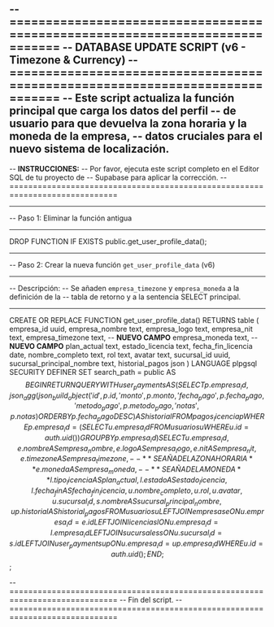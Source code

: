 -- =============================================================================
-- DATABASE UPDATE SCRIPT (v6 - Timezone & Currency)
-- =============================================================================
-- Este script actualiza la función principal que carga los datos del perfil
-- de usuario para que devuelva la zona horaria y la moneda de la empresa,
-- datos cruciales para el nuevo sistema de localización.
--
-- **INSTRUCCIONES:**
-- Por favor, ejecuta este script completo en el Editor SQL de tu proyecto de
-- Supabase para aplicar la corrección.
-- =============================================================================

-- -----------------------------------------------------------------------------
-- Paso 1: Eliminar la función antigua
-- -----------------------------------------------------------------------------
DROP FUNCTION IF EXISTS public.get_user_profile_data();


-- -----------------------------------------------------------------------------
-- Paso 2: Crear la nueva función `get_user_profile_data` (v6)
-- -----------------------------------------------------------------------------
-- Descripción:
-- Se añaden `empresa_timezone` y `empresa_moneda` a la definición de la
-- tabla de retorno y a la sentencia SELECT principal.
-- -----------------------------------------------------------------------------
CREATE OR REPLACE FUNCTION get_user_profile_data()
RETURNS table (
    empresa_id uuid,
    empresa_nombre text,
    empresa_logo text,
    empresa_nit text,
    empresa_timezone text, -- **NUEVO CAMPO**
    empresa_moneda text,   -- **NUEVO CAMPO**
    plan_actual text,
    estado_licencia text,
    fecha_fin_licencia date,
    nombre_completo text,
    rol text,
    avatar text,
    sucursal_id uuid,
    sucursal_principal_nombre text,
    historial_pagos json
)
LANGUAGE plpgsql
SECURITY DEFINER
SET search_path = public
AS $$
BEGIN
    RETURN QUERY
    WITH user_payments AS (
        SELECT
            p.empresa_id,
            json_agg(
                json_build_object(
                    'id', p.id,
                    'monto', p.monto,
                    'fecha_pago', p.fecha_pago,
                    'metodo_pago', p.metodo_pago,
                    'notas', p.notas
                ) ORDER BY p.fecha_pago DESC
            ) AS historial
        FROM
            pagos_licencia p
        WHERE
            p.empresa_id = (SELECT u.empresa_id FROM usuarios u WHERE u.id = auth.uid())
        GROUP BY
            p.empresa_id
    )
    SELECT
        u.empresa_id,
        e.nombre AS empresa_nombre,
        e.logo AS empresa_logo,
        e.nit AS empresa_nit,
        e.timezone AS empresa_timezone, -- **SE AÑADE LA ZONA HORARIA**
        e.moneda AS empresa_moneda,     -- **SE AÑADE LA MONEDA**
        l.tipo_licencia AS plan_actual,
        l.estado AS estado_licencia,
        l.fecha_fin AS fecha_fin_licencia,
        u.nombre_completo,
        u.rol,
        u.avatar,
        u.sucursal_id,
        s.nombre AS sucursal_principal_nombre,
        up.historial AS historial_pagos
    FROM
        usuarios u
    LEFT JOIN
        empresas e ON u.empresa_id = e.id
    LEFT JOIN
        licencias l ON u.empresa_id = l.empresa_id
    LEFT JOIN
        sucursales s ON u.sucursal_id = s.id
    LEFT JOIN
        user_payments up ON u.empresa_id = up.empresa_id
    WHERE
        u.id = auth.uid();
END;
$$;


-- =============================================================================
-- Fin del script.
-- =============================================================================